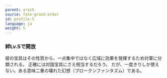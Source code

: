 ```yaml
---
parent: arash
source: fate-grand-order
id: profile-5
language: ja
weight: 5
---
```


### 絆Lv.5で開放

彼の宝具はその性質から、一点集中ではなく広域に効果を発揮するため対軍に分類される。
正確には対国宝具にさえ相当するだろう。
だが、一度きりしか使えない。ある意味二重の壊れた幻想（ブロークンファンタズム）である。
